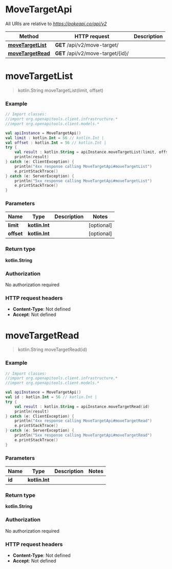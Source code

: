 # MoveTargetApi

All URIs are relative to *https://pokeapi.co/api/v2*

Method | HTTP request | Description
------------- | ------------- | -------------
[**moveTargetList**](MoveTargetApi.md#moveTargetList) | **GET** /api/v2/move-target/ | 
[**moveTargetRead**](MoveTargetApi.md#moveTargetRead) | **GET** /api/v2/move-target/{id}/ | 


<a name="moveTargetList"></a>
# **moveTargetList**
> kotlin.String moveTargetList(limit, offset)



### Example
```kotlin
// Import classes:
//import org.openapitools.client.infrastructure.*
//import org.openapitools.client.models.*

val apiInstance = MoveTargetApi()
val limit : kotlin.Int = 56 // kotlin.Int | 
val offset : kotlin.Int = 56 // kotlin.Int | 
try {
    val result : kotlin.String = apiInstance.moveTargetList(limit, offset)
    println(result)
} catch (e: ClientException) {
    println("4xx response calling MoveTargetApi#moveTargetList")
    e.printStackTrace()
} catch (e: ServerException) {
    println("5xx response calling MoveTargetApi#moveTargetList")
    e.printStackTrace()
}
```

### Parameters

Name | Type | Description  | Notes
------------- | ------------- | ------------- | -------------
 **limit** | **kotlin.Int**|  | [optional]
 **offset** | **kotlin.Int**|  | [optional]

### Return type

**kotlin.String**

### Authorization

No authorization required

### HTTP request headers

 - **Content-Type**: Not defined
 - **Accept**: Not defined

<a name="moveTargetRead"></a>
# **moveTargetRead**
> kotlin.String moveTargetRead(id)



### Example
```kotlin
// Import classes:
//import org.openapitools.client.infrastructure.*
//import org.openapitools.client.models.*

val apiInstance = MoveTargetApi()
val id : kotlin.Int = 56 // kotlin.Int | 
try {
    val result : kotlin.String = apiInstance.moveTargetRead(id)
    println(result)
} catch (e: ClientException) {
    println("4xx response calling MoveTargetApi#moveTargetRead")
    e.printStackTrace()
} catch (e: ServerException) {
    println("5xx response calling MoveTargetApi#moveTargetRead")
    e.printStackTrace()
}
```

### Parameters

Name | Type | Description  | Notes
------------- | ------------- | ------------- | -------------
 **id** | **kotlin.Int**|  |

### Return type

**kotlin.String**

### Authorization

No authorization required

### HTTP request headers

 - **Content-Type**: Not defined
 - **Accept**: Not defined

